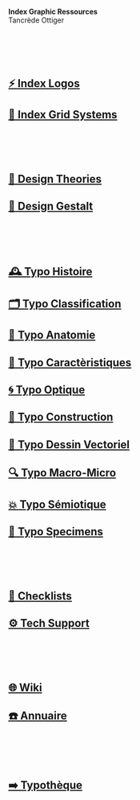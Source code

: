   **Index Graphic Ressources**  
  Tancrède Ottiger  
# &nbsp;

<!---
## [🦚 Index Littérature Visuelle]()
## [💼 Portfolio](Student's projects)
--->

## [⚡ Index Logos]()
## [🏢 Index Grid Systems]()
# &nbsp;
## [🔮 Design Theories](/)
## [📄 Design Gestalt](/)
# &nbsp;
## [🕰️ Typo Histoire](/overview-writing-history)
## [🗂️ Typo Classification](/classify-typefaces)
## [🔬 Typo Anatomie](/describe-typefaces)
## [🧬 Typo Caractèristiques](/parameter-typefaces)
## [🌀 Typo Optique](/correct-typeface)
## [🔨 Typo Construction](/construct-typeface)
## [📐 Typo Dessin Vectoriel](/)
## [🔍 Typo Macro-Micro]()
## [💥 Typo Sémiotique](/denote-typefaces)
## [🧪 Typo Specimens]()
# &nbsp;
## [📝 Checklists](/check-things)
## [⚙️ Tech Support](/support-technology)
# &nbsp;
## [🌐 Wiki](/index-graphic-terminology)
## [☎️ Annuaire](/index-designers)
# &nbsp;
## [➡️ Typothèque](http://typo.eracom.ch)
